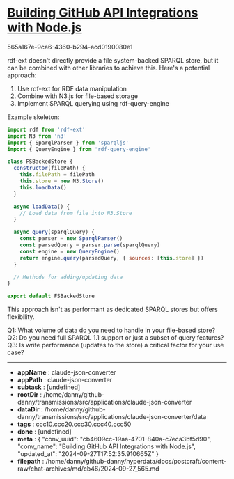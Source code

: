 # [Building GitHub API Integrations with Node.js](https://claude.ai/chat/cb4609cc-19aa-4701-840a-c7eca3bf5d90)

565a167e-9ca6-4360-b294-acd0190080e1

 rdf-ext doesn't directly provide a file system-backed SPARQL store, but it can be combined with other libraries to achieve this. Here's a potential approach:

1. Use rdf-ext for RDF data manipulation
2. Combine with N3.js for file-based storage
3. Implement SPARQL querying using rdf-query-engine

Example skeleton:

```javascript
import rdf from 'rdf-ext'
import N3 from 'n3'
import { SparqlParser } from 'sparqljs'
import { QueryEngine } from 'rdf-query-engine'

class FSBackedStore {
  constructor(filePath) {
    this.filePath = filePath
    this.store = new N3.Store()
    this.loadData()
  }

  async loadData() {
    // Load data from file into N3.Store
  }

  async query(sparqlQuery) {
    const parser = new SparqlParser()
    const parsedQuery = parser.parse(sparqlQuery)
    const engine = new QueryEngine()
    return engine.query(parsedQuery, { sources: [this.store] })
  }

  // Methods for adding/updating data
}

export default FSBackedStore
```

This approach isn't as performant as dedicated SPARQL stores but offers flexibility.

Q1: What volume of data do you need to handle in your file-based store?
Q2: Do you need full SPARQL 1.1 support or just a subset of query features?
Q3: Is write performance (updates to the store) a critical factor for your use case?

---

* **appName** : claude-json-converter
* **appPath** : claude-json-converter
* **subtask** : [undefined]
* **rootDir** : /home/danny/github-danny/transmissions/src/applications/claude-json-converter
* **dataDir** : /home/danny/github-danny/transmissions/src/applications/claude-json-converter/data
* **tags** : ccc10.ccc20.ccc30.ccc40.ccc50
* **done** : [undefined]
* **meta** : {
  "conv_uuid": "cb4609cc-19aa-4701-840a-c7eca3bf5d90",
  "conv_name": "Building GitHub API Integrations with Node.js",
  "updated_at": "2024-09-27T17:52:35.910665Z"
}
* **filepath** : /home/danny/github-danny/hyperdata/docs/postcraft/content-raw/chat-archives/md/cb46/2024-09-27_565.md